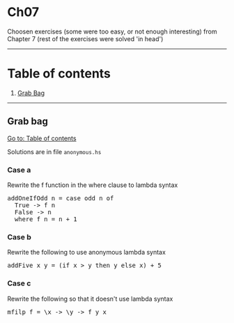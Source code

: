 # Ch07

Choosen exercises (some were too easy, or not enough interesting) from Chapter 7 (rest of the exercises were solved 'in head')

---

# Table of contents

1. [Grab Bag](#grab-bag)

---

## Grab bag

[Go to: Table of contents](#table-of-contents)

Solutions are in file `anonymous.hs`

### Case a

Rewrite the f function in the where clause to lambda syntax

<pre>
addOneIfOdd n = case odd n of
  True -> f n
  False -> n
  where f n = n + 1
</pre>

### Case b

Rewrite the following to use anonymous lambda syntax

<pre>
addFive x y = (if x > y then y else x) + 5
</pre>

### Case c

Rewrite the following so that it doesn't use lambda syntax

<pre>
mfilp f = \x -> \y -> f y x
</pre>

